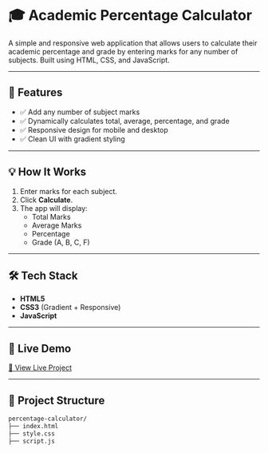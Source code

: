 # 🎓 Academic Percentage Calculator

A simple and responsive web application that allows users to calculate their academic percentage and grade by entering marks for any number of subjects. Built using HTML, CSS, and JavaScript.

---

## 📌 Features

- ✅ Add any number of subject marks
- ✅ Dynamically calculates total, average, percentage, and grade
- ✅ Responsive design for mobile and desktop
- ✅ Clean UI with gradient styling

---

## 💡 How It Works

1. Enter marks for each subject.
2. Click **Calculate**.
3. The app will display:
   - Total Marks
   - Average Marks
   - Percentage
   - Grade (A, B, C, F)

---

## 🛠️ Tech Stack

- **HTML5**
- **CSS3** (Gradient + Responsive)
- **JavaScript**

---

## 🚀 Live Demo

[🔗 View Live Project](https://kavi-22.github.io/Academic-percentage-calculator-/)

---
## 📁 Project Structure

```bash
percentage-calculator/
├── index.html
├── style.css
├── script.js
